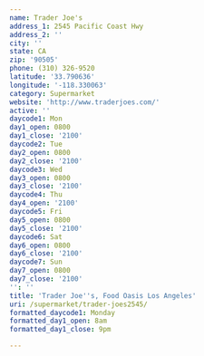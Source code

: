 ```yaml
---
name: Trader Joe's
address_1: 2545 Pacific Coast Hwy
address_2: ''
city: ''
state: CA
zip: '90505'
phone: (310) 326-9520
latitude: '33.790636'
longitude: '-118.330063'
category: Supermarket
website: 'http://www.traderjoes.com/'
active: ''
daycode1: Mon
day1_open: 0800
day1_close: '2100'
daycode2: Tue
day2_open: 0800
day2_close: '2100'
daycode3: Wed
day3_open: 0800
day3_close: '2100'
daycode4: Thu
day4_open: '2100'
daycode5: Fri
day5_open: 0800
day5_close: '2100'
daycode6: Sat
day6_open: 0800
day6_close: '2100'
daycode7: Sun
day7_open: 0800
day7_close: '2100'
'': ''
title: 'Trader Joe''s, Food Oasis Los Angeles'
uri: /supermarket/trader-joes2545/
formatted_daycode1: Monday
formatted_day1_open: 8am
formatted_day1_close: 9pm

---
```

